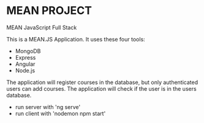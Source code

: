 # MEAN PROJECT
MEAN JavaScript Full Stack 

This is a MEAN.JS Application. It uses these four tools:
* MongoDB
* Express
* Angular
* Node.js

The application will register courses in the database, but only authenticated users can add courses.
The application will check if the user is in the users database.

* run server with 'ng serve'
* run client with 'nodemon npm start'
